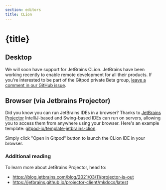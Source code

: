 ```yaml
---
section: editors
title: CLion
---
```


<script context="module">
  export const prerender = true;
</script>

# {title}

## Desktop

We will soon have support for JetBrains CLion. JetBrains have been working recently to enable remote development for all their products. If you're interested to be part of the Gitpod private Beta group, [leave a comment in our GitHub issue](https://github.com/gitpod-io/gitpod/issues/6342).

## Browser (via Jetbrains Projector)

Did you know you can run JetBrains IDEs in a browser? Thanks to [JetBrains Projector](https://lp.jetbrains.com/projector/) IntelliJ-based and Swing-based IDEs can run on servers, allowing you to access them from anywhere using your browser. Here's an example template: [gitpod-io/template-jetbrains-clion](https://github.com/gitpod-io/template-jetbrains-clion).

Simply click "Open in Gitpod" button to launch the CLion IDE in your browser.

### Additional reading

To learn more about JetBrains Projector, head to:

- https://blog.jetbrains.com/blog/2021/03/11/projector-is-out
- https://jetbrains.github.io/projector-client/mkdocs/latest
